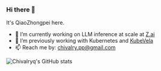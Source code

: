 ### Hi there 👋

It's QiaoZhongpei here.

- 🔭 I’m currently working on LLM inference at scale at [Z.ai](https://z.ai/)
- 🌱 I’m previously working with Kubernetes and [KubeVela](https://github.com/kubevela/kubevela)
- 📫 Reach me by: chivalry.pp@gmail.com

![Chivalryq's GitHub stats](https://github-readme-stats.vercel.app/api?username=chivalryq&show_icons=true&theme=gruvbox)
